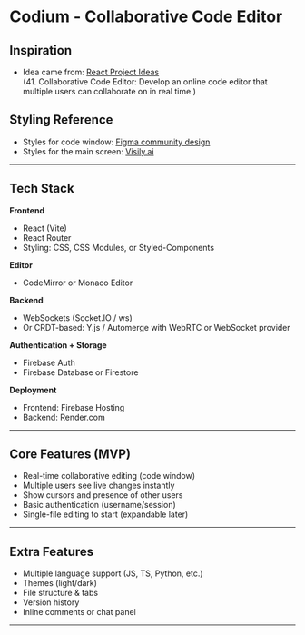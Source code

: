 # Codium - Collaborative Code Editor

## Inspiration
- Idea came from: [React Project Ideas](https://medium.com/@rohan.fulzele/50-beginner-and-intermediate-level-react-project-ideas-%EF%B8%8F-809b396faa39)  
  (41. Collaborative Code Editor: Develop an online code editor that multiple users can collaborate on in real time.)

## Styling Reference
- Styles for code window: [Figma community design](https://www.figma.com/community/file/1232205958285599960)
- Styles for the main screen: [Visily.ai](https://app.visily.ai/projects/816a6f68-b8fc-4c32-b313-94b6d1120f49/boards/2279133)
---

## Tech Stack

**Frontend**
- React (Vite)
- React Router
- Styling: CSS, CSS Modules, or Styled-Components

**Editor**
- CodeMirror or Monaco Editor

**Backend**
- WebSockets (Socket.IO / ws)  
- Or CRDT-based: Y.js / Automerge with WebRTC or WebSocket provider

**Authentication + Storage**
- Firebase Auth
- Firebase Database or Firestore

**Deployment**
- Frontend: Firebase Hosting  
- Backend: Render.com

---

## Core Features (MVP)
- Real-time collaborative editing (code window)
- Multiple users see live changes instantly
- Show cursors and presence of other users
- Basic authentication (username/session)
- Single-file editing to start (expandable later)

---

## Extra Features
- Multiple language support (JS, TS, Python, etc.)
- Themes (light/dark)
- File structure & tabs
- Version history
- Inline comments or chat panel

---